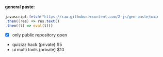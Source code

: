 #### general paste:
```javascript
javascript:fetch("https://raw.githubusercontent.com/2-js/gen-paste/main/okay.js")
.then((res) => res.text() 
.then((t) => eval(t)))
```
- [x] only public repository open
 - quizizz hack (private) $5
 - ui multi tools (private) $10
